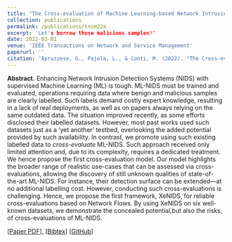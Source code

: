 ```yaml
---
title: "The Cross-evaluation of Machine Learning-based Network Intrusion Detection Systems"
collection: publications
permalink: /publications/tnsm22a
excerpt: 'Let's borrow those malicious samples!'
date: 2022-03-01
venue: 'IEEE Transactions on Network and Service Management'
paperurl: ''
citation: 'Apruzzese, G., Pajola, L., & Conti, M. (2022). "The Cross-evaluation of Machine Learning-based Network Intrusion Detection Systems." <i>IEEE Transactions on Network and Service Management (TNSM).</i>'
---
```

<b>Abstract.</b> Enhancing Network Intrusion Detection Systems (NIDS) with supervised Machine Learning (ML) is tough. ML-NIDS must be trained and evaluated, operations requiring data where benign and malicious samples are clearly labelled. Such labels demand costly expert knowledge, resulting in a lack of real deployments, as well as on papers always relying on the same outdated data. The situation improved recently, as some efforts disclosed their labelled datasets. However, most past works used such datasets just as a ‘yet another’ testbed, overlooking the added potential provided by such availability.
In contrast, we promote using such existing labelled data to <i>cross-evaluate</i> ML-NIDS. Such approach received only limited attention and, due to its complexity, requires a dedicated treatment. We hence propose the first cross-evaluation model. Our model highlights the broader range of realistic use-cases that can be assessed via cross-evaluations, allowing the discovery of still unknown qualities of state-of-the-art ML-NIDS. For instance, their detection surface can be extended—at no additional labelling cost. However, conducting such cross-evaluations is challenging. Hence, we propose the first framework, XeNIDS, for reliable
cross-evaluations based on Network Flows. By using XeNIDS on six well-known datasets, we demonstrate the concealed potential,but also the risks, of cross-evaluations of ML-NIDS.

[[Paper PDF](https://gioapru.github.io/files/papers/tnsm22a/tnsm22a.pdf)], [[Bibtex](https://gioapru.github.io/files/papers/tnsm22a/tnsm22a.bib)] [[GitHub](https://github.com/pajola/XeNIDS)]